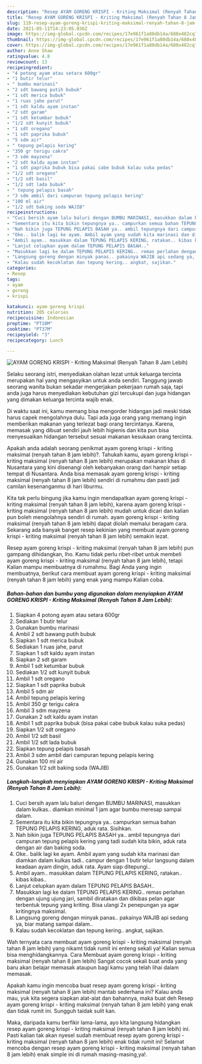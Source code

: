 ```yaml
---
description: "Resep AYAM GORENG KRISPI - Kriting Maksimal (Renyah Tahan 8 Jam Lebih) yang enak Untuk Jualan"
title: "Resep AYAM GORENG KRISPI - Kriting Maksimal (Renyah Tahan 8 Jam Lebih) yang enak Untuk Jualan"
slug: 119-resep-ayam-goreng-krispi-kriting-maksimal-renyah-tahan-8-jam-lebih-yang-enak-untuk-jualan
date: 2021-05-11T14:23:05.036Z
image: https://img-global.cpcdn.com/recipes/17e961f1a80db14a/680x482cq70/ayam-goreng-krispi-kriting-maksimal-renyah-tahan-8-jam-lebih-foto-resep-utama.jpg
thumbnail: https://img-global.cpcdn.com/recipes/17e961f1a80db14a/680x482cq70/ayam-goreng-krispi-kriting-maksimal-renyah-tahan-8-jam-lebih-foto-resep-utama.jpg
cover: https://img-global.cpcdn.com/recipes/17e961f1a80db14a/680x482cq70/ayam-goreng-krispi-kriting-maksimal-renyah-tahan-8-jam-lebih-foto-resep-utama.jpg
author: Anne Shaw
ratingvalue: 4.8
reviewcount: 13
recipeingredient:
- "4 potong ayam atau setara 600gr"
- "1 butir telur"
- " bumbu marinasi"
- "2 sdt bawang putih bubuk"
- "1 sdt merica bubuk"
- "1 ruas jahe parut"
- "1 sdt kaldu ayam instan"
- "2 sdt garam"
- "1 sdt ketumbar bubuk"
- "1/2 sdt kunyit bubuk"
- "1 sdt oregano"
- "1 sdt paprika bubuk"
- "5 sdm air"
- " tepung pelapis kering"
- "350 gr terigu cakra"
- "3 sdm mayzena"
- "2 sdt kaldu ayam instan"
- "1 sdt paprika bubuk bisa pakai cabe bubuk kalau suka pedas"
- "1/2 sdt oregano"
- "1/2 sdt basil"
- "1/2 sdt lada bubuk"
- " tepung pelapis basah"
- "3 sdm ambil dari campuran tepung pelapis kering"
- "100 ml air"
- "1/2 sdt baking soda WAJIB"
recipeinstructions:
- "Cuci bersih ayam lalu baluri dengan BUMBU MARINASI, masukkan dalam kulkas.. diamkan minimal 1 jam agar bumbu meresap sampai dalam."
- "Sementara itu kita bikin tepungnya ya.. campurkan semua bahan TEPUNG PELAPIS KERING, aduk rata. Sisihkan."
- "Nah bikin juga TEPUNG PELAPIS BASAH ya.. ambil tepungnya dari campuran tepung pelapis kering yang tadi sudah kita bikin, aduk rata dengan air dan baking soda."
- "Oke.. balik lagi ke ayam. Ambil ayam yang sudah kita marinasi dan diamkan dalam kulkas tadi.. campur dengan 1 butir telur langsung dalam keadaan ayam dingin, aduk rata. Ayam siap ditepungi.."
- "Ambil ayam.. masukkan dalam TEPUNG PELAPIS KERING, ratakan.. kibas kibas.."
- "Lanjut celupkan ayam dalam TEPUNG PELAPIS BASAH.."
- "Masukkan lagi ke dalam TEPUNG PELAPIS KERING.. remas perlahan dengan ujung ujung jari, sambil diratakan dan dikibas pelan agar terbentuk tepung yang kriting. Bisa ulangi 2x penepungan ya agar kritingnya maksimal."
- "Langsung goreng dengan minyak panas.. pakainya WAJIB api sedang ya, biar matang sampai dalam.."
- "Kalau sudah kecoklatan dan tepung kering.. angkat, sajikan."
categories:
- Resep
tags:
- ayam
- goreng
- krispi

katakunci: ayam goreng krispi 
nutrition: 205 calories
recipecuisine: Indonesian
preptime: "PT10M"
cooktime: "PT37M"
recipeyield: "3"
recipecategory: Lunch

---
```



![AYAM GORENG KRISPI - Kriting Maksimal (Renyah Tahan 8 Jam Lebih)](https://img-global.cpcdn.com/recipes/17e961f1a80db14a/680x482cq70/ayam-goreng-krispi-kriting-maksimal-renyah-tahan-8-jam-lebih-foto-resep-utama.jpg)

Selaku seorang istri, menyediakan olahan lezat untuk keluarga tercinta merupakan hal yang mengasyikan untuk anda sendiri. Tanggung jawab seorang  wanita bukan sekadar mengerjakan pekerjaan rumah saja, tapi anda juga harus menyediakan kebutuhan gizi tercukupi dan juga hidangan yang dimakan keluarga tercinta wajib enak.

Di waktu  saat ini, kamu memang bisa mengorder hidangan jadi meski tidak harus capek mengolahnya dulu. Tapi ada juga orang yang memang ingin memberikan makanan yang terlezat bagi orang tercintanya. Karena, memasak yang dibuat sendiri jauh lebih higienis dan kita pun bisa menyesuaikan hidangan tersebut sesuai makanan kesukaan orang tercinta. 



Apakah anda adalah seorang penikmat ayam goreng krispi - kriting maksimal (renyah tahan 8 jam lebih)?. Tahukah kamu, ayam goreng krispi - kriting maksimal (renyah tahan 8 jam lebih) merupakan makanan khas di Nusantara yang kini disenangi oleh kebanyakan orang dari hampir setiap tempat di Nusantara. Anda bisa memasak ayam goreng krispi - kriting maksimal (renyah tahan 8 jam lebih) sendiri di rumahmu dan pasti jadi camilan kesenanganmu di hari liburmu.

Kita tak perlu bingung jika kamu ingin mendapatkan ayam goreng krispi - kriting maksimal (renyah tahan 8 jam lebih), karena ayam goreng krispi - kriting maksimal (renyah tahan 8 jam lebih) mudah untuk dicari dan kalian pun boleh mengolahnya sendiri di rumah. ayam goreng krispi - kriting maksimal (renyah tahan 8 jam lebih) dapat diolah memalui beragam cara. Sekarang ada banyak banget resep kekinian yang membuat ayam goreng krispi - kriting maksimal (renyah tahan 8 jam lebih) semakin lezat.

Resep ayam goreng krispi - kriting maksimal (renyah tahan 8 jam lebih) pun gampang dihidangkan, lho. Kamu tidak perlu ribet-ribet untuk membeli ayam goreng krispi - kriting maksimal (renyah tahan 8 jam lebih), tetapi Kalian mampu membuatnya di rumahmu. Bagi Anda yang ingin membuatnya, berikut cara membuat ayam goreng krispi - kriting maksimal (renyah tahan 8 jam lebih) yang enak yang mampu Kalian coba.

<!--inarticleads1-->

##### Bahan-bahan dan bumbu yang digunakan dalam menyiapkan AYAM GORENG KRISPI - Kriting Maksimal (Renyah Tahan 8 Jam Lebih):

1. Siapkan 4 potong ayam atau setara 600gr
1. Sediakan 1 butir telur
1. Gunakan  bumbu marinasi
1. Ambil 2 sdt bawang putih bubuk
1. Siapkan 1 sdt merica bubuk
1. Sediakan 1 ruas jahe, parut
1. Siapkan 1 sdt kaldu ayam instan
1. Siapkan 2 sdt garam
1. Ambil 1 sdt ketumbar bubuk
1. Sediakan 1/2 sdt kunyit bubuk
1. Ambil 1 sdt oregano
1. Siapkan 1 sdt paprika bubuk
1. Ambil 5 sdm air
1. Ambil  tepung pelapis kering
1. Ambil 350 gr terigu cakra
1. Ambil 3 sdm mayzena
1. Gunakan 2 sdt kaldu ayam instan
1. Ambil 1 sdt paprika bubuk (bisa pakai cabe bubuk kalau suka pedas)
1. Siapkan 1/2 sdt oregano
1. Ambil 1/2 sdt basil
1. Ambil 1/2 sdt lada bubuk
1. Siapkan  tepung pelapis basah
1. Ambil 3 sdm ambil dari campuran tepung pelapis kering
1. Gunakan 100 ml air
1. Gunakan 1/2 sdt baking soda (WAJIB)




<!--inarticleads2-->

##### Langkah-langkah menyiapkan AYAM GORENG KRISPI - Kriting Maksimal (Renyah Tahan 8 Jam Lebih):

1. Cuci bersih ayam lalu baluri dengan BUMBU MARINASI, masukkan dalam kulkas.. diamkan minimal 1 jam agar bumbu meresap sampai dalam.
1. Sementara itu kita bikin tepungnya ya.. campurkan semua bahan TEPUNG PELAPIS KERING, aduk rata. Sisihkan.
1. Nah bikin juga TEPUNG PELAPIS BASAH ya.. ambil tepungnya dari campuran tepung pelapis kering yang tadi sudah kita bikin, aduk rata dengan air dan baking soda.
1. Oke.. balik lagi ke ayam. Ambil ayam yang sudah kita marinasi dan diamkan dalam kulkas tadi.. campur dengan 1 butir telur langsung dalam keadaan ayam dingin, aduk rata. Ayam siap ditepungi..
1. Ambil ayam.. masukkan dalam TEPUNG PELAPIS KERING, ratakan.. kibas kibas..
1. Lanjut celupkan ayam dalam TEPUNG PELAPIS BASAH..
1. Masukkan lagi ke dalam TEPUNG PELAPIS KERING.. remas perlahan dengan ujung ujung jari, sambil diratakan dan dikibas pelan agar terbentuk tepung yang kriting. Bisa ulangi 2x penepungan ya agar kritingnya maksimal.
1. Langsung goreng dengan minyak panas.. pakainya WAJIB api sedang ya, biar matang sampai dalam..
1. Kalau sudah kecoklatan dan tepung kering.. angkat, sajikan.




Wah ternyata cara membuat ayam goreng krispi - kriting maksimal (renyah tahan 8 jam lebih) yang nikamt tidak rumit ini enteng sekali ya! Kalian semua bisa menghidangkannya. Cara Membuat ayam goreng krispi - kriting maksimal (renyah tahan 8 jam lebih) Sangat cocok sekali buat anda yang baru akan belajar memasak ataupun bagi kamu yang telah lihai dalam memasak.

Apakah kamu ingin mencoba buat resep ayam goreng krispi - kriting maksimal (renyah tahan 8 jam lebih) mantab sederhana ini? Kalau anda mau, yuk kita segera siapkan alat-alat dan bahannya, maka buat deh Resep ayam goreng krispi - kriting maksimal (renyah tahan 8 jam lebih) yang enak dan tidak rumit ini. Sungguh taidak sulit kan. 

Maka, daripada kamu berfikir lama-lama, ayo kita langsung hidangkan resep ayam goreng krispi - kriting maksimal (renyah tahan 8 jam lebih) ini. Pasti kalian tak akan nyesel sudah membuat resep ayam goreng krispi - kriting maksimal (renyah tahan 8 jam lebih) enak tidak rumit ini! Selamat mencoba dengan resep ayam goreng krispi - kriting maksimal (renyah tahan 8 jam lebih) enak simple ini di rumah masing-masing,ya!.


